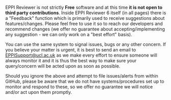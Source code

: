 EPPI Reviewer is not strictly **Free** software and at this time **it is not open to third party contributions**. Inside EPPI Reviewer 6 itself (in all pages) there is a "Feedback" function which is primarily used to receive suggestions about features/changes. Please feel free to use it so to reach our developers and recommend changes (we offer no guarantee about accepting/implementing any suggestion - we can only work on a "best effort" basis).

You can use the same system to signal issues, bugs or any other concern. If you believe your matter is urgent, it is best to send an email to EPPISupport@ucl.ac.uk as we make every effort to ensure someone will always monitor it and it is thus the best way to make sure your query/concern will be acted upon as soon as possible.

Should you ignore the above and attempt to file issues/alerts from within GitHub, please be aware that we do not have systems/procedures set up to monitor and respond to these, so we offer no guarantee we will notice and/or act upon them promptly.